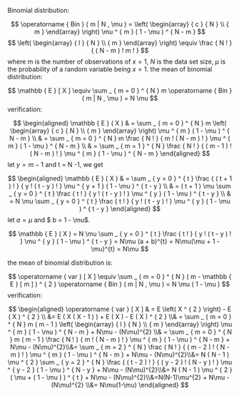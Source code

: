 
Binomial distribution:

$$
\operatorname { Bin } ( m | N , \mu ) = \left( \begin{array} { c } { N } \\ { m } \end{array} \right) \mu ^ { m } ( 1 - \mu ) ^ { N - m }
$$
$$
\left( \begin{array} { l } { N } \\ { m } \end{array} \right) \equiv \frac { N ! } { ( N - m ) ! m ! }
$$
where m is the number of observations of $x = 1$, $N$ is the data set size, $\mu$ is the probability of a random variable being $x=1$.
the mean of binomial distribution:

$$
\mathbb { E } [ X ] \equiv \sum _ { m = 0 } ^ { N } m \operatorname { Bin } ( m | N , \mu ) = N \mu
$$
verification:

$$
\begin{aligned} \mathbb { E } ( X ) & = \sum _ { m = 0 } ^ { N } m \left( \begin{array} { c } { N } \\ { m } \end{array} \right) \mu ^ { m } ( 1 - \mu ) ^ { N - m } \\ & = \sum _ { m = 0 } ^ { N } m \frac { N ! } { m ! ( N - m ) ! } \mu ^ { m } ( 1 - \mu ) ^ { N - m } \\ & = \sum _ { m = 1 } ^ { N } \frac { N ! } { ( m - 1 ) ! ( N - m ) ! } \mu ^ { m } ( 1 - \mu ) ^ { N - m } \end{aligned}
$$
let $y = m - 1$ and t = N -1, we get

$$
\begin{aligned} \mathbb { E } ( X ) & = \sum _ { y = 0 } ^ { t } \frac { ( t + 1 ) ! } { y ! ( t - y ) ! } \mu ^ { y + 1 } ( 1 - \mu ) ^ { t - y } \\ & = ( t + 1 ) \mu \sum _ { y = 0 } ^ { t } \frac { t ! } { y ! ( t - y ) ! } \mu ^ { y } ( 1 - \mu ) ^ { t - y } \\ & = N \mu \sum _ { y = 0 } ^ { t } \frac { t ! } { y ! ( t - y ) ! } \mu ^ { y } ( 1 - \mu ) ^ { t - y } \end{aligned}
$$
let $a = \mu$ and $ b = 1 - \mu$.

$$
\mathbb { E } ( X ) = N \mu \sum _ { y = 0 } ^ { t } \frac { t ! } { y ! ( t - y ) ! } \mu ^ { y } ( 1 - \mu ) ^ { t - y } = N\mu (a + b)^{t} = N\mu(\mu + 1 - \mu)^{t} = N\mu
$$

the mean of binomial distribution is:

$$
\operatorname { var } [ X ] \equiv \sum _ { m = 0 } ^ { N } ( m - \mathbb { E } [ m ] ) ^ { 2 } \operatorname { Bin } ( m | N , \mu ) = N \mu ( 1 - \mu )
$$
verification:

$$
\begin{aligned} 
\operatorname { var } [ X ] & = E \left( X ^ { 2 } \right) - E ( X ) ^ { 2 } \\ &= E ( X ( X - 1 ) ) + E ( X ) - E ( X ) ^ { 2 } \\&  = \sum _ { m = 0 } ^ { N } m ( m - 1 ) \left( \begin{array} { l } { N } \\ { m } \end{array} \right) \mu ^ { m } ( 1 - \mu ) ^ { N - m }  + N\mu - (N\mu)^{2} \\&  = \sum _ { m = 0 } ^ { N } m ( m - 1 ) \frac { N ! } { m ! ( N - m ) ! } \mu ^ { m } ( 1 - \mu ) ^ { N - m } + N\mu - (N\mu)^{2}\\&= \sum _ { m = 2 } ^ { N } \frac { N ! } { ( m - 2 ) ! ( N - m ) ! } \mu ^ { m } ( 1 - \mu ) ^ { N - m } + N\mu - (N\mu)^{2}\\&= N ( N - 1 ) \mu ^ { 2 } \sum _ { y = 2 } ^ { N } \frac { ( t - 2 ) ! } { ( y - 2 ) ! ( N - y ) ! } \mu ^ { y - 2 } ( 1 - \mu ) ^ { N - y } + N\mu - (N\mu)^{2}\\&= N ( N - 1 ) \mu ^ { 2 } ( \mu + ( 1 - \mu ) ) ^ { t } + N\mu - (N\mu)^{2}\\&=N(N-1)\mu^{2} + N\mu - (N\mu)^{2} \\&= N\mu(1-\mu)
\end{aligned}
$$
